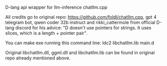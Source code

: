 D-lang api wrapper for llm-inference chatllm.cpp

All credits go to original repo: https://github.com/foldl/chatllm.cpp, gpt 4 telegram bot, qwen coder 32b instruct and rikki_cattermole from official D-lang discord for his advice: "D doesn't use pointers for strings. It uses slices, which is a length + pointer pair".

You can make exe running this command line: ldc2 libchatllm.lib main.d

Original libchatllm.dll, ggml.dll and libchatllm.lib can be found in original repo already mentioned above. 
